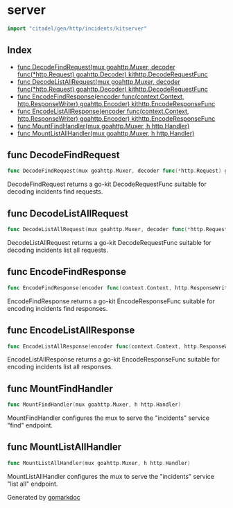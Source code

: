 <!-- Code generated by gomarkdoc. DO NOT EDIT -->

# server

```go
import "citadel/gen/http/incidents/kitserver"
```

## Index

- [func DecodeFindRequest(mux goahttp.Muxer, decoder func(*http.Request) goahttp.Decoder) kithttp.DecodeRequestFunc](<#func-decodefindrequest>)
- [func DecodeListAllRequest(mux goahttp.Muxer, decoder func(*http.Request) goahttp.Decoder) kithttp.DecodeRequestFunc](<#func-decodelistallrequest>)
- [func EncodeFindResponse(encoder func(context.Context, http.ResponseWriter) goahttp.Encoder) kithttp.EncodeResponseFunc](<#func-encodefindresponse>)
- [func EncodeListAllResponse(encoder func(context.Context, http.ResponseWriter) goahttp.Encoder) kithttp.EncodeResponseFunc](<#func-encodelistallresponse>)
- [func MountFindHandler(mux goahttp.Muxer, h http.Handler)](<#func-mountfindhandler>)
- [func MountListAllHandler(mux goahttp.Muxer, h http.Handler)](<#func-mountlistallhandler>)


## func DecodeFindRequest

```go
func DecodeFindRequest(mux goahttp.Muxer, decoder func(*http.Request) goahttp.Decoder) kithttp.DecodeRequestFunc
```

DecodeFindRequest returns a go\-kit DecodeRequestFunc suitable for decoding incidents find requests\.

## func DecodeListAllRequest

```go
func DecodeListAllRequest(mux goahttp.Muxer, decoder func(*http.Request) goahttp.Decoder) kithttp.DecodeRequestFunc
```

DecodeListAllRequest returns a go\-kit DecodeRequestFunc suitable for decoding incidents list all requests\.

## func EncodeFindResponse

```go
func EncodeFindResponse(encoder func(context.Context, http.ResponseWriter) goahttp.Encoder) kithttp.EncodeResponseFunc
```

EncodeFindResponse returns a go\-kit EncodeResponseFunc suitable for encoding incidents find responses\.

## func EncodeListAllResponse

```go
func EncodeListAllResponse(encoder func(context.Context, http.ResponseWriter) goahttp.Encoder) kithttp.EncodeResponseFunc
```

EncodeListAllResponse returns a go\-kit EncodeResponseFunc suitable for encoding incidents list all responses\.

## func MountFindHandler

```go
func MountFindHandler(mux goahttp.Muxer, h http.Handler)
```

MountFindHandler configures the mux to serve the "incidents" service "find" endpoint\.

## func MountListAllHandler

```go
func MountListAllHandler(mux goahttp.Muxer, h http.Handler)
```

MountListAllHandler configures the mux to serve the "incidents" service "list all" endpoint\.



Generated by [gomarkdoc](<https://github.com/princjef/gomarkdoc>)
